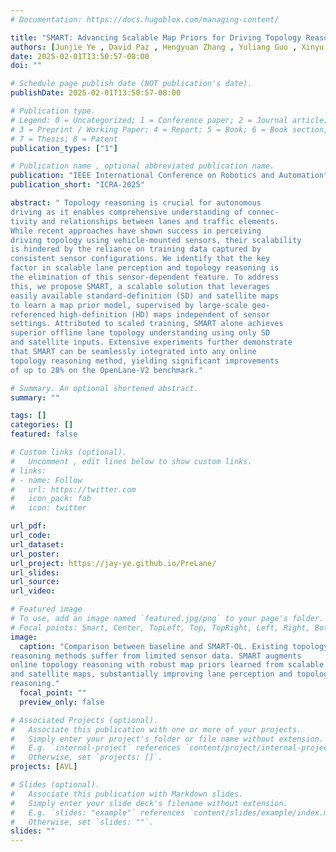 ```yaml
---
# Documentation: https://docs.hugoblox.com/managing-content/

title: "SMART: Advancing Scalable Map Priors for Driving Topology Reasoning"
authors: [Junjie Ye , David Paz , Hengyuan Zhang , Yuliang Guo , Xinyu Huang , Henrik Iskov Christensen , Yue Wang , Liu  Ren]
date: 2025-02-01T13:50:57-08:00
doi: ""

# Schedule page publish date (NOT publication's date).
publishDate: 2025-02-01T13:50:57-08:00

# Publication type.
# Legend: 0 = Uncategorized; 1 = Conference paper; 2 = Journal article;
# 3 = Preprint / Working Paper; 4 = Report; 5 = Book; 6 = Book section;
# 7 = Thesis; 8 = Patent
publication_types: ["1"]

# Publication name , optional abbreviated publication name.
publication: "IEEE International Conference on Robotics and Automation"
publication_short: "ICRA-2025"

abstract: " Topology reasoning is crucial for autonomous
driving as it enables comprehensive understanding of connec-
tivity and relationships between lanes and traffic elements.
While recent approaches have shown success in perceiving
driving topology using vehicle-mounted sensors, their scalability
is hindered by the reliance on training data captured by
consistent sensor configurations. We identify that the key
factor in scalable lane perception and topology reasoning is
the elimination of this sensor-dependent feature. To address
this, we propose SMART, a scalable solution that leverages
easily available standard-definition (SD) and satellite maps
to learn a map prior model, supervised by large-scale geo-
referenced high-definition (HD) maps independent of sensor
settings. Attributed to scaled training, SMART alone achieves
superior offline lane topology understanding using only SD
and satellite inputs. Extensive experiments further demonstrate
that SMART can be seamlessly integrated into any online
topology reasoning method, yielding significant improvements
of up to 28% on the OpenLane-V2 benchmark."

# Summary. An optional shortened abstract.
summary: ""

tags: []
categories: []
featured: false

# Custom links (optional).
#   Uncomment , edit lines below to show custom links.
# links:
# - name: Follow
#   url: https://twitter.com
#   icon_pack: fab
#   icon: twitter

url_pdf:
url_code:
url_dataset:
url_poster:
url_project: https://jay-ye.github.io/PreLane/
url_slides:
url_source:
url_video:

# Featured image
# To use, add an image named `featured.jpg/png` to your page's folder. 
# Focal points: Smart, Center, TopLeft, Top, TopRight, Left, Right, BottomLeft, Bottom, BottomRight.
image:
  caption: "Comparison between baseline and SMART-OL. Existing topology
reasoning methods suffer from limited sensor data. SMART augments
online topology reasoning with robust map priors learned from scalable SD
and satellite maps, substantially improving lane perception and topology
reasoning."
  focal_point: ""
  preview_only: false

# Associated Projects (optional).
#   Associate this publication with one or more of your projects.
#   Simply enter your project's folder or file name without extension.
#   E.g. `internal-project` references `content/project/internal-project/index.md`.
#   Otherwise, set `projects: []`.
projects: [AVL]

# Slides (optional).
#   Associate this publication with Markdown slides.
#   Simply enter your slide deck's filename without extension.
#   E.g. `slides: "example"` references `content/slides/example/index.md`.
#   Otherwise, set `slides: ""`.
slides: ""
---
```

